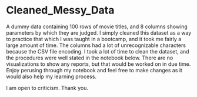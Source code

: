 # Cleaned_Messy_Data
A dummy data containing 100 rows of movie titles, and 8 columns showing parameters by which they are judged.
I simply cleaned this dataset as a way to practice that which I was taught in a bootcamp, and it took me fairly a large amount of time.
The columns had a lot of unrecognizable characters because the CSV file encoding. I took a lot of time to clean the dataset, and the procedures were well stated in the notebook below. 
There are no visualizations to show any reports, but that would be worked on in due time. 
Enjoy perusing through my notebook and feel free to make changes as it would also help my learning process. 

I am open to criticism. Thank you.
